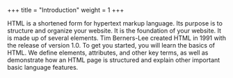 +++
title = "Introduction"
weight = 1
+++

HTML is a shortened form for hypertext markup language. Its purpose is to structure and organize your website. It is the foundation of your website. It is made up of several elements. Tim Berners-Lee created HTML in 1991 with the release of version 1.0. To get you started, you will learn the basics of HTML. We define elements, attributes, and other key terms, as well as demonstrate how an HTML page is structured and explain other important basic language features.